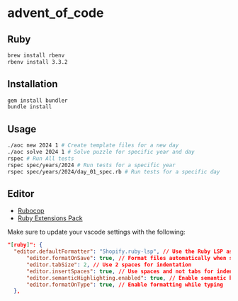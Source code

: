 # advent_of_code

## Ruby

```sh
brew install rbenv
rbenv install 3.3.2
```

## Installation

```sh
gem install bundler
bundle install
```

## Usage

```sh
./aoc new 2024 1 # Create template files for a new day
./aoc solve 2024 1 # Solve puzzle for specific year and day
rspec # Run All tests
rspec spec/years/2024 # Run tests for a specific year
rspec spec/years/2024/day_01_spec.rb # Run tests for a specific day
```

## Editor

- [Rubocop](https://github.com/rubocop/rubocop)
- [Ruby Extensions Pack](https://marketplace.visualstudio.com/items?itemName=Shopify.ruby-extensions-pack)

Make sure to update your vscode settings with the following:

```json
"[ruby]": {
  "editor.defaultFormatter": "Shopify.ruby-lsp", // Use the Ruby LSP as the default formatter
      "editor.formatOnSave": true, // Format files automatically when saving
      "editor.tabSize": 2, // Use 2 spaces for indentation
      "editor.insertSpaces": true, // Use spaces and not tabs for indentation
      "editor.semanticHighlighting.enabled": true, // Enable semantic highlighting
      "editor.formatOnType": true, // Enable formatting while typing
  },
```

